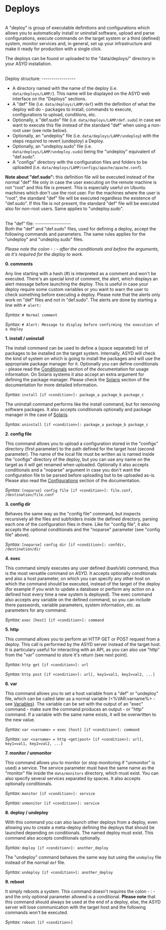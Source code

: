 Deploys
=======
<br/>
A "deploy" is group of executable definitions and configurations which allows you to
automatically install or uninstall software, upload and parse configurations, execute
commands on the target system or a third (defined) system, monitor services and, in general,
set up your infrastructure and make it ready for production with a single click.

The deploys can be found or uploaded to the "data/deploys/" directory in your ASYD installation.

<br/>
Deploy structure:
-----------------
<br/>

* A directory named with the name of the deploy (i.e. `data/deploys/LAMP/`). This name will
be displayed on the ASYD web interface on the "Deploys" sections.
* A "def" file (i.e. `data/deploys/LAMP/def`) with the definition of what the deploy will do -
packages to install, commands to execute, configurations to upload, conditions, etc.
* Optionally, a "def.sudo" file (i.e. `data/deploys/LAMP/def.sudo`) in case we want to
execute this file instead of the standard "def" when using a non-root user (see note below).
* Optionally, an "undeploy" file (i.e. `data/deploys/LAMP/undeploy`) with the steps required to
revert (undeploy) a Deploy.
* Optionally, an "undeploy.sudo" file (i.e. `data/deploys/LAMP/undeploy.sudo`) being the "undeploy"
equivalent of "def.sudo".
* A "configs" directory with the configuration files and folders to be uploaded
(i.e. `data/deploys/LAMP/configs/apache/apache.conf`).

**Note about "def.sudo":** this definition file will be executed instead of the normal "def" file only in case
the user executing on the remote machine is not "root" and this file is present. This is especially useful on
Ubuntu machines which don't use the root user. For the machines where the user is "root", the standard
"def" file will be executed regardless the existence of "def.sudo". If this file is not present,
the standard "def" file will be executed also for non-root users. Same applies to "undeploy.sudo".

<br/>
The "def" file:
------------------
<br/>
Both the "def" and "def.sudo" files, used for defining a deploy, accept the following
commands and parameters. The same rules applies for the "undeploy" and "undeploy.sudo" files.

*Please note the colon - : - after the conditionals and before
the arguments, as it's required for the deploy to work.*

**0. comments**

Any line starting with a hash (#) is interpreted as a comment and won't be executed.
There's an special kind of comment, the alert, which displays an alert message before launching the deploy. This
is useful in case your deploy require some custom variables or you want to warn the user to check
something before executing a deploy. Please note that the alerts only work on "def" files and not in "def.sudo".
The alerts are done by starting a line with `# alert:`

*Syntax:* `# Normal comment`

*Syntax:* `# Alert: Message to display before confirming the execution of a deploy`

**1. install / uninstall**

The install command can be used to define a (space separated) list of packages to be installed
on the target system. Internally, ASYD will check the kind of system on which is going to install
the packages and will use the appropriate package manager for it. Optionally you can define
conditionals - please read the [Conditionals](conditionals.md) section of the documentation for usage information.
On Solaris systems it also accept an extra argument for defining the package manager. Please check the
[Solaris](solaris.md) section of the documentation for more detailed information.

*Syntax:* `install [if <condition>]: package_a package_b package_c`

The uninstall command performs like the install command, but for removing software packages.
It also accepts conditionals optionally and package manager in the case of [Solaris](solaris.md).

*Syntax:* `uninstall [if <condition>]: package_a package_b package_c`

**2. config file**

This command allows you to upload a configuration stored in the "configs" directory (first parameter)
to the path defined for the target host (second parameter). The name of the local file must be
written as is named inside the "configs" directory of the deploy, but you can use any name
on the target as it will get renamed when uploaded. Optionally it also accepts conditionals
and a "noparse" argument in case you don't want the configuration file to be parsed before uploading
but to be uploaded as-is. Please also read the [Configurations](configurations.md) section of the documentation.

*Syntax:* `[noparse] config file [if <condition>]: file.conf, /destination/file.conf`

**3. config dir**

Behaves the same way as the "config file" command, but inspects recursively all the files and
subfolders inside the defined directory, parsing each one of the configuration files in there.
Like for "config file", it also accepts the optional conditionals and the "noparse" parameter
(see "config file" above).

*Syntax:* `[noparse] config dir [if <condition>]: confdir, /destination/dir`

**4. exec**

This command simply executes any user defined (bash/sh) command, thus is the most versatile
command on ASYD. It accepts optionally conditionals and also a host parameter, on which you can
specify any other host on which the command should be executed, instead of the target of the
deploy (for example if you wish to update a database or perform any action on a defined host
every time a new system is deployed). The exec command also accepts any variable on the defined
command, so you can include there passwords, variable parameters, system information, etc. as
parameters for any command.

*Syntax:* `exec [host] [if <condition>]: command`

**5. http**

This command allows you to perform an HTTP GET or POST request from a deploy. This call is performed
by the ASYD server instead of the target host. It is particulary useful for interacting with an API,
as you can also use "http" from the "var" command to store it's return (see next point).

*Syntax:* `http get [if <condition>]: url`

*Syntax:* `http post [if <condition>]: url[, key1=val1, key2=val2, ...]`

**6. var**

This command allows you to set a host variable from a "def" or "undeploy" file, which can be called
later as a normal variable (<%VAR:varname%> - see [Variables](variables.md)). The variable can be
set with the output of an "exec" command - make sure the command produces an output - or "http" command.
If a variable with the same name exists, it will be overwritten to the new value.

*Syntax:* `var <varname> = exec [host] [if <condition>]: command`

*Syntax:* `var <varname> = http <get|post> [if <condition>]: url[, key1=val1, key2=val2, ...]`

**7. monitor / unmonitor**

This command allows you to monitor (or stop monitoring if "unmonitor" is used) a service. The service parameter must have the same name
as the "monitor" file inside the `data/monitors` directory, which must exist. You can
also specify several services separated by spaces. It also accepts optionally conditionals.

*Syntax:* `monitor [if <condition>]: service`

*Syntax:* `unmonitor [if <condition>]: service`

**8. deploy / undeploy**

With this command you can also launch other deploys from a deploy, even allowing you to create
a meta-deploy defining the deploys that should be launched depending on conditionals. The
named deploy must exist. This command also accepts conditionals optionally.

*Syntax:* `deploy [if <condition>]: another_deploy`

The "undeploy" command behaves the same way but using the `undeploy` file instead of
the normal `def` file.

*Syntax:* `undeploy [if <condition>]: another_deploy`

**9. reboot**

It simply reboots a system. This command doesn't requires the colon - : - and the only
optional parameter allowed is a conditional. **Please note** that this command should always
be used at the end of a deploy, else, the ASYD server will lose communication with the
target host and the following commands won't be executed.

*Syntax:* `reboot [if <condition>]`
